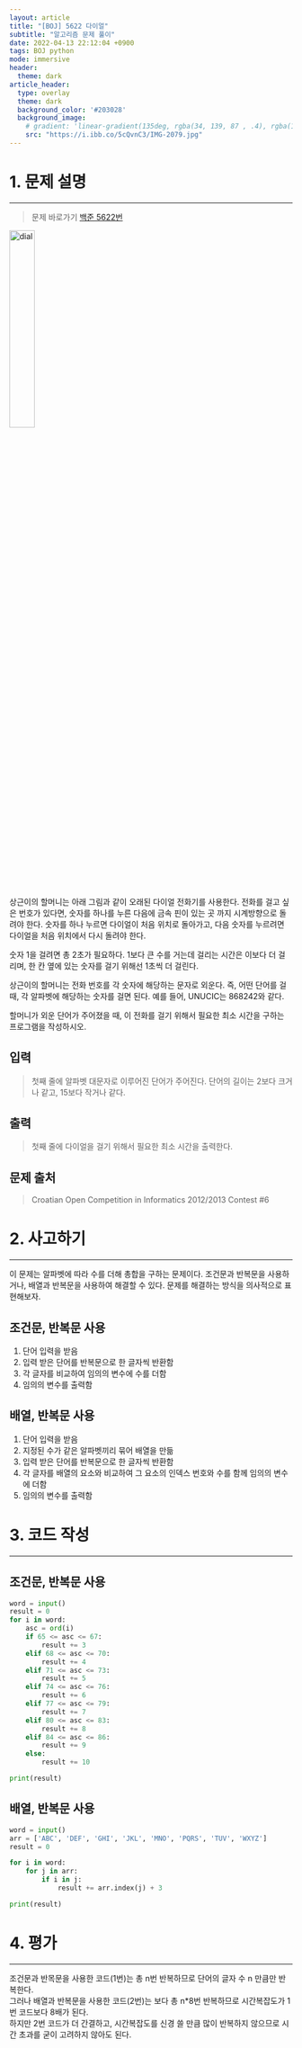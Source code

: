 ```yaml
---
layout: article
title: "[BOJ] 5622 다이얼"
subtitle: "알고리즘 문제 풀이"
date: 2022-04-13 22:12:04 +0900
tags: BOJ python
mode: immersive
header:
  theme: dark
article_header:
  type: overlay
  theme: dark
  background_color: '#203028'
  background_image:
    # gradient: 'linear-gradient(135deg, rgba(34, 139, 87 , .4), rgba(139, 34, 139, .4))'
    src: "https://i.ibb.co/5cQvnC3/IMG-2079.jpg"
---
```


# 1. 문제 설명
***
> 문제 바로가기 [백준 5622번](https://www.acmicpc.net/problem/5622)   

<div class="card">
  <div class="card__image">
    <img class="image" src="https://upload.acmicpc.net/9c88dd24-3a4c-4a09-bc50-e6496958214d/-/preview/" width="30%" height="30%" alt="dial">
  </div>
</div>
   
상근이의 할머니는 아래 그림과 같이 오래된 다이얼 전화기를 사용한다.
전화를 걸고 싶은 번호가 있다면, 숫자를 하나를 누른 다음에 금속 핀이 있는 곳 까지 시계방향으로 돌려야 한다. 숫자를 하나 누르면 다이얼이 처음 위치로 돌아가고, 다음 숫자를 누르려면 다이얼을 처음 위치에서 다시 돌려야 한다.

숫자 1을 걸려면 총 2초가 필요하다. 1보다 큰 수를 거는데 걸리는 시간은 이보다 더 걸리며, 한 칸 옆에 있는 숫자를 걸기 위해선 1초씩 더 걸린다.

상근이의 할머니는 전화 번호를 각 숫자에 해당하는 문자로 외운다. 즉, 어떤 단어를 걸 때, 각 알파벳에 해당하는 숫자를 걸면 된다. 예를 들어, UNUCIC는 868242와 같다.

할머니가 외운 단어가 주어졌을 때, 이 전화를 걸기 위해서 필요한 최소 시간을 구하는 프로그램을 작성하시오.

## 입력
> 첫째 줄에 알파벳 대문자로 이루어진 단어가 주어진다. 단어의 길이는 2보다 크거나 같고, 15보다 작거나 같다.

## 출력
> 첫째 줄에 다이얼을 걸기 위해서 필요한 최소 시간을 출력한다.

## 문제 출처
> Croatian Open Competition in Informatics 2012/2013 Contest #6


# 2. 사고하기
***

이 문제는 알파벳에 따라 수를 더해 총합을 구하는 문제이다.
조건문과 반복문을 사용하거나, 배열과 반복문을 사용하여 해결할 수 있다.
문제를 해결하는 방식을 의사적으로 표현해보자.

## 조건문, 반복문 사용
1. 단어 입력을 받음
2. 입력 받은 단어를 반복문으로 한 글자씩 반환함
3. 각 글자를 비교하여 임의의 변수에 수를 더함
4. 임의의 변수를 출력함

## 배열, 반복문 사용
1. 단어 입력을 받음
2. 지정된 수가 같은 알파벳끼리 묶어 배열을 만듦
3. 입력 받은 단어를 반복문으로 한 글자씩 반환함
4. 각 글자를 배열의 요소와 비교하여 그 요소의 인덱스 번호와 수를 함께 임의의 변수에 더함
5. 임의의 변수를 출력함

# 3. 코드 작성
***

## 조건문, 반복문 사용
```python
word = input()
result = 0
for i in word:
    asc = ord(i)
    if 65 <= asc <= 67:
        result += 3
    elif 68 <= asc <= 70:
        result += 4
    elif 71 <= asc <= 73:
        result += 5
    elif 74 <= asc <= 76:
        result += 6
    elif 77 <= asc <= 79:
        result += 7
    elif 80 <= asc <= 83:
        result += 8
    elif 84 <= asc <= 86:
        result += 9
    else:
        result += 10

print(result)
```

## 배열, 반복문 사용
```python
word = input()
arr = ['ABC', 'DEF', 'GHI', 'JKL', 'MNO', 'PQRS', 'TUV', 'WXYZ']
result = 0

for i in word:
    for j in arr:
        if i in j:
            result += arr.index(j) + 3

print(result)
```

# 4. 평가
***

조건문과 반목문을 사용한 코드(1번)는 총 n번 반복하므로 단어의 글자 수 n 만큼만 반복한다.   
그러나 배열과 반복문을 사용한 코드(2번)는 보다 총 n*8번 반복하므로 시간복잡도가 1번 코드보다 8배가 된다.   
하지만 2번 코드가 더 간결하고, 시간복잡도를 신경 쓸 만큼 많이 반복하지 않으므로 시간 초과를 굳이 고려하지 않아도 된다. 
